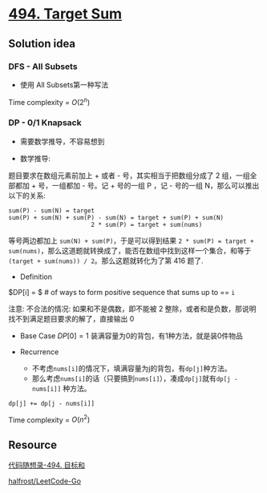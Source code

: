 # [494. Target Sum](https://leetcode.com/problems/target-sum/)

## Solution idea

### DFS - All Subsets
* 使用 All Subsets第一种写法

Time complexity = $O(2^n)$

### DP - 0/1 Knapsack
* 需要数学推导，不容易想到

* 数学推导:

题目要求在数组元素前加上 + 或者 - 号，其实相当于把数组分成了 2 组，一组全部都加 + 号，一组都加 - 号。记 + 号的一组 P ，记 - 号的一组 N，那么可以推出以下的关系:

```
sum(P) - sum(N) = target
sum(P) + sum(N) + sum(P) - sum(N) = target + sum(P) + sum(N)
                       2 * sum(P) = target + sum(nums)
```

等号两边都加上 `sum(N) + sum(P)`，于是可以得到结果 `2 * sum(P) = target + sum(nums)`，那么这道题就转换成了，能否在数组中找到这样一个集合，和等于 `(target + sum(nums)) / 2`。那么这题就转化为了第 416 题了.

* Definition

$DP[i] = $ # of ways to form positive sequence that sums up to == `i`

注意: 不合法的情况: 如果和不是偶数，即不能被 2 整除，或者和是负数，那说明找不到满足题目要求的解了，直接输出 0

* Base Case
$DP[0] = 1$ 装满容量为0的背包，有1种方法，就是装0件物品

* Recurrence
    * 不考虑`nums[i]`的情况下，填满容量为j的背包，有`dp[j]`种方法。
    * 那么考虑`nums[i]`的话（只要搞到`nums[i]`），凑成`dp[j]`就有`dp[j - nums[i]]` 种方法。
```
dp[j] += dp[j - nums[i]]
```

Time complexity = $O(n^2)$

## Resource
[代码随想录-494. 目标和](https://github.com/youngyangyang04/leetcode-master/blob/master/problems/0494.%E7%9B%AE%E6%A0%87%E5%92%8C.md)

[halfrost/LeetCode-Go](https://github.com/halfrost/LeetCode-Go/tree/master/leetcode/0494.Target-Sum)